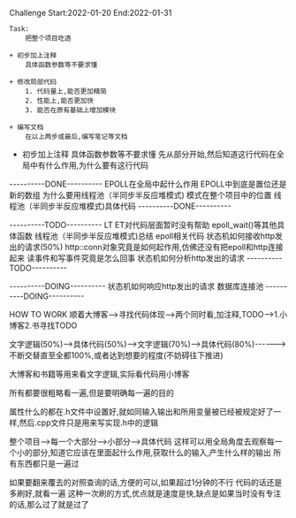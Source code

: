 Challenge
Start:2022-01-20
End:2022-01-31

    Task: 
        把整个项目吃透
     
    + 初步加上注释
        具体函数参数等不要求懂 

    + 修改局部代码
        1. 代码量上,能否更加精简
        2. 性能上,能否更加快
        3. 能否在原有基础上增加模块

    + 编写文档
        在以上两步或最后,编写笔记等文档


+ 初步加上注释
    具体函数参数等不要求懂 
    先从部分开始,然后知道这行代码在全局中有什么作用,为什么要有这行代码


----------DONE----------
EPOLL在全局中起什么作用 
EPOLL中到底是置位还是新的数组 
为什么要用线程池（半同步半反应堆模式)
模式在整个项目中的位置
线程池（半同步半反应堆模式)具体代码
----------DONE---------- 

----------TODO----------
LT ET对代码层面暂时没有帮助
epoll_wait()等其他具体函数 
线程池（半同步半反应堆模式)总结
epoll相关代码
状态机如何接收http发出的请求(50%)
http::conn对象究竟是如何起作用,仿佛还没有把epoll和http连接起来
读事件和写事件究竟是怎么回事
状态机如何分析http发出的请求
----------TODO----------

----------DOING----------
状态机如何响应http发出的请求
数据库连接池
----------DOING----------


HOW TO WORK 
顺着大博客-->寻找代码体现-->两个同时看,加注释,TODO-->1.小博客2.书寻找TODO

文字逻辑(50%)-->具体代码(50%)-->文字逻辑(70%)-->具体代码(80%)------>
不断交替直至全都100%,或者达到想要的程度(不妨碍往下推进)

大博客和书籍等用来看文字逻辑,实际看代码用小博客

所有都要很粗略看一遍,但是要明确每一遍的目的


属性什么的都在.h文件中设置好,就如同输入输出和所用变量被已经被规定好了一样,然后.cpp文件只是用来写实现.h中的逻辑

整个项目-->每一个大部分-->小部分-->具体代码
这样可以用全局角度去观察每一个小的部分,知道它应该在里面起什么作用,获取什么的输入,产生什么样的输出
所有东西都只是一遍过


如果要翻来覆去的对照查询的话,方便的可以,如果超过1分钟的不行
代码的话还是多刷好,就看一遍
这种一次刷的方式,优点就是速度是快,缺点是如果当时没有专注的话,那么过了就是过了
